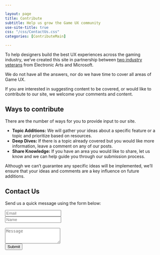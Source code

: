 ```yaml
---

layout: page
title: Contribute
subtitle: Help us grow the Game UX community
use-site-title: true
css: "/css/ContactUs.css"
categories: [ContributeMain]

---
```


To help designers build the best UX experiences across the gaming industry, we’ve created this site in partnership between [two industry veterans](https://leesteg.github.io/privatebebo/Authors) from Electronic Arts and Microsoft. 

We do not have all the answers, nor do we have time to cover all areas of Game UX.  

If you are interested in suggesting content to be covered, or would like to contribute to our site, we welcome your comments and content. 

## Ways to contribute 

There are the number of ways for you to provide input to our site.

- **Topic Additions:** We will gather your ideas about a specific feature or a topic and prioritize based on resources.
- **Deep Dives:** If there is a topic already covered but you would like more information, leave a comment on any of our posts.
- **Share Knowledge:** If you have an area you would like to share, let us know and we can help guide you through our submission process.

Although we can’t guarantee any specific ideas will be implemented, we’ll ensure that your ideas and comments are a key influence on future additions.

## Contact Us

<!-- <form action="https://formspree.io/gameux@microsoft.com" method="POST" class="form" id="contact-form">
  <p>Send us a quick message using the form below:</p>
  <div class="row">
    <div class="col-xs-6">
      <input type="email" name="_replyto" class="form-control input-lg" placeholder="Email" title="Email">
    </div>
    <div class="col-xs-6">
      <input type="text" name="name" class="form-control input-lg" placeholder="Name" title="Name">
    </div>
  </div>
  <input type="hidden" name="_subject" value="New submission from gameuxmasterguide.com">
  <textarea type="text" name="content" class="form-control input-lg" placeholder="Message" title="Message" required="required" rows="3"></textarea>
  <input type="text" name="_gotcha" style="display:none">
  <input type="hidden" name="_next" message="thanks" /> -->

  <!-- <button type="submit" class="btn btn-lg btn-primary">Submit</button> -->

<!-- </form> -->


<form action="https://formspree.io/f/gameux@microsoft.com" method="POST">
    <p>Send us a quick message using the form below:</p>
  <div class="row">
    <div class="col-xs-6">
      <input type="email" name="_replyto" class="form-control input-lg" placeholder="Email" title="Email">
    </div>
    <div class="col-xs-6">
      <input type="text" name="name" class="form-control input-lg" placeholder="Name" title="Name">
    </div>
  </div>
    <input type="hidden" name="_subject" value="New submission from gameuxmasterguide.com">
<br />
  <textarea type="text" name="content" class="form-control input-lg" placeholder="Message" title="Message" required="required" rows="3"></textarea>
  <input type="text" name="_gotcha" style="display:none">
  <input type="hidden" name="_next" message="thanks" /> 
<br />
  <button type="submit" class="btn btn-lg btn-primary">Submit</button>
 
</form>
